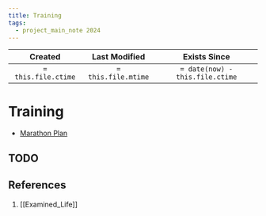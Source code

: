 ```yaml
---
title: Training
tags:
  - project_main_note 2024
---
```

|     Created      |  Last Modified   |       Exists Since        |
|:----------------:|:----------------:|:----------------:|
| `= this.file.ctime` | `= this.file.mtime` | `= date(now) - this.file.ctime`|

# Training

- [Marathon Plan](https://www.halhigdon.com/training-programs/marathon-training/advanced-1-marathon/)

## TODO

## References
1. [[Examined_Life]]
